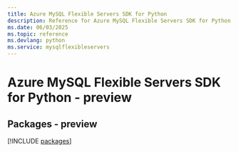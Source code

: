 ```yaml
---
title: Azure MySQL Flexible Servers SDK for Python
description: Reference for Azure MySQL Flexible Servers SDK for Python
ms.date: 06/03/2025
ms.topic: reference
ms.devlang: python
ms.service: mysqlflexibleservers
---
```

# Azure MySQL Flexible Servers SDK for Python - preview
## Packages - preview
[!INCLUDE [packages](mysql-flexible-servers-index.md)]